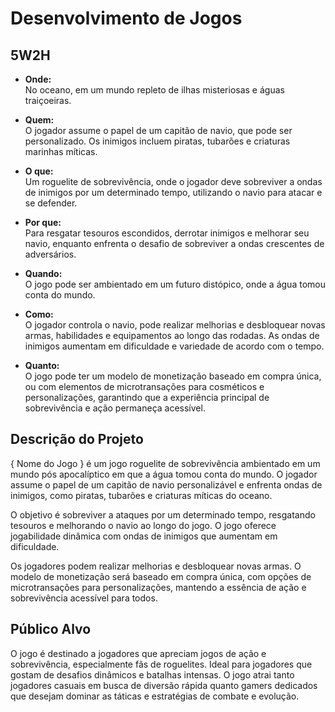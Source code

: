 # Desenvolvimento de Jogos

## 5W2H

-   **Onde:**  
    No oceano, em um mundo repleto de ilhas misteriosas e águas traiçoeiras.
    
-   **Quem:**  
    O jogador assume o papel de um capitão de navio, que pode ser personalizado. Os inimigos incluem piratas, tubarões e criaturas marinhas míticas.
    
-   **O que:**  
    Um roguelite de sobrevivência, onde o jogador deve sobreviver a ondas de inimigos por um determinado tempo, utilizando o navio para atacar e se defender.
    
-   **Por que:**  
    Para resgatar tesouros escondidos, derrotar inimigos e melhorar seu navio, enquanto enfrenta o desafio de sobreviver a ondas crescentes de adversários.
    
-   **Quando:**  
    O jogo pode ser ambientado em um futuro distópico, onde a água tomou conta do mundo.
    
-   **Como:**  
    O jogador controla o navio, pode realizar melhorias e desbloquear novas armas, habilidades e equipamentos ao longo das rodadas. As ondas de inimigos aumentam em dificuldade e variedade de acordo com o tempo.
    
-   **Quanto:**  
    O jogo pode ter um modelo de monetização baseado em compra única, ou com elementos de microtransações para cosméticos e personalizações, garantindo que a experiência principal de sobrevivência e ação permaneça acessível.

## Descrição do Projeto

{ Nome do Jogo } é um jogo roguelite de sobrevivência ambientado em um mundo pós apocalíptico em que a água tomou conta do mundo. O jogador assume o papel de um capitão de navio personalizável e enfrenta ondas de inimigos, como piratas, tubarões e criaturas míticas do oceano.

O objetivo é sobreviver a ataques por um determinado tempo, resgatando tesouros e melhorando o navio ao longo do jogo. O jogo oferece jogabilidade dinâmica com ondas de inimigos que aumentam em dificuldade.

Os jogadores podem realizar melhorias e desbloquear novas armas. O modelo de monetização será baseado em compra única, com opções de microtransações para personalizações, mantendo a essência de ação e sobrevivência acessível para todos. 

## Público Alvo

O jogo é destinado a jogadores que apreciam jogos de ação e sobrevivência, especialmente fãs de roguelites. Ideal para jogadores que gostam de desafios dinâmicos e batalhas intensas. O jogo atrai tanto jogadores casuais em busca de diversão rápida quanto gamers dedicados que desejam dominar as táticas e estratégias de combate e evolução.
